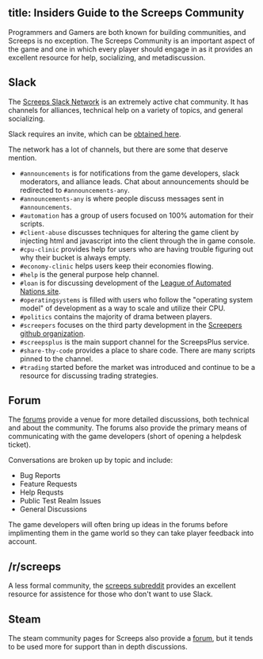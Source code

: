 title: Insiders Guide to the Screeps Community
---

Programmers and Gamers are both known for building communities, and Screeps is no exception. The Screeps Community is an important aspect of the game and one in which every player should engage in as it provides an excellent resource for help, socializing, and metadiscussion.


## Slack

The [Screeps Slack Network](https://screeps.slack.com) is an extremely active chat community. It has channels for alliances, technical help on a variety of topics, and general socializing.

Slack requires an invite, which can be [obtained here](http://chat.screeps.com/).

The network has a lot of channels, but there are some that deserve mention.

* `#announcements` is for notifications from the game developers, slack moderators, and alliance leads. Chat about announcements should be redirected to `#announcements-any`.
* `#announcements-any` is where people discuss messages sent in `#announcements`.
* `#automation` has a group of users focused on 100% automation for their scripts.
* `#client-abuse` discusses techniques for altering the game client by injecting html and javascript into the client through the in game console.
* `#cpu-clinic` provides help for users who are having trouble figuring out why their bucket is always empty.
* `#economy-clinic` helps users keep their economies flowing.
* `#help` is the general purpose help channel.
* `#loan` is for discussing development of the [League of Automated Nations site](http://www.leagueofautomatednations.com/).
* `#operatingsystems` is filled with users who follow the "operating system model" of development as a way to scale and utilize their CPU.
* `#politics` contains the majority of drama between players.
* `#screepers` focuses on the third party development in the [Screepers github organization](https://github.com/screepers).
* `#screepsplus` is the main support channel for the ScreepsPlus service.
* `#share-thy-code` provides a place to share code. There are many scripts pinned to the channel.
* `#trading` started before the market was introduced and continue to be a resource for discussing trading strategies.


## Forum

The [forums](http://support.screeps.com/hc/en-us/community/topics) provide a venue for more detailed discussions, both technical and about the community. The forums also provide the primary means of communicating with the game developers (short of opening a helpdesk ticket).

Conversations are broken up by topic and include:

* Bug Reports
* Feature Requests
* Help Requsts
* Public Test Realm Issues
* General Discussions

The game developers will often bring up ideas in the forums before implimenting them in the game world so they can take player feedback into account.


## /r/screeps

A less formal community, the [screeps subreddit](https://www.reddit.com/r/screeps/) provides an excellent resource for assistence for those who don't want to use Slack.


## Steam

The steam community pages for Screeps also provide a [forum](https://steamcommunity.com/app/464350/discussions/), but it tends to be used more for support than in depth discussions.
